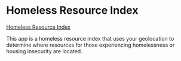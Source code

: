 # Homeless Resource Index

<a href="homelessresourceindex.co">Homeless Resource Index</a>


This app is a homeless resource index that uses your geolocation to determine where resources for those experiencing homelessness or housing insecurity are located.
